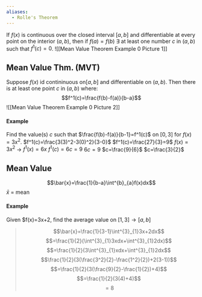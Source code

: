 ```yaml
---
aliases:
  - Rolle's Theorem
---
```

If $f(x)$ is continuous over the closed interval $[a,b]$ and differentiable at every point on the interior $(a,b)$, then if $f(a)=f(b)$ $\exists$ at least one number $c$ in $(a,b)$ such that $f^1(c)=0$.
![[Mean Value Theorem Example 0 Picture 1]]
## Mean Value Thm. (MVT)
Suppose $f(x)$ id contininuous on$[a,b]$ and differentiable on $(a,b)$. Then there is at least one point $c$ in $(a,b)$ where:
$$f^1(c)=\frac{f(b)-f(a)}{b-a}$$
![[Mean Value Theorem Example 0 Picture 2]]
#### Example
Find the value(s) $c$ such that $\frac{f(b)-f(a)}{b-1}=f^1(c)$ on $[0,3]$ for $f(x)=3x^2$.
	$f^1(c)=\frac{3(3)^2-3(0)^2}{3-0}$
	$f^1(c)=\frac{27}{3}=9$
	$f(x)=3x^2$ -> $f^1(x)=6x$
	$f^1(c)=6c=9$
	$6c=9$
	$c=\frac{9}{6}$
	$c=\frac{3}{2}$
## Mean Value
$$\bar{x}=\frac{1}{b-a}\int^{b}_{a}f(x)dx$$
$\bar{x}$ = mean
#### Example
Given $f(x)=3x+2, find the average value on $[1,3]\rightarrow[a,b]$
> $$\bar{x}=\frac{1}{3-1}\int^{3}_{1}3x+2dx$$
> $$=\frac{1}{2}(\int^{3}_{1}3xdx+\int^{3}_{1}2dx)$$
> $$=\frac{1}{2}(3\int^{3}_{1}xdx+\int^{3}_{1}2dx$$
> $$\frac{1}{2}(3(\frac{3^2}{2}-\frac{1^2}{2})+2(3-1))$$
> $$=\frac{1}{2}(3(\frac{9}{2}-\frac{1}{2})+4)$$
> $$=\frac{1}{2}(3(4)+4)$$
> $$=8$$
